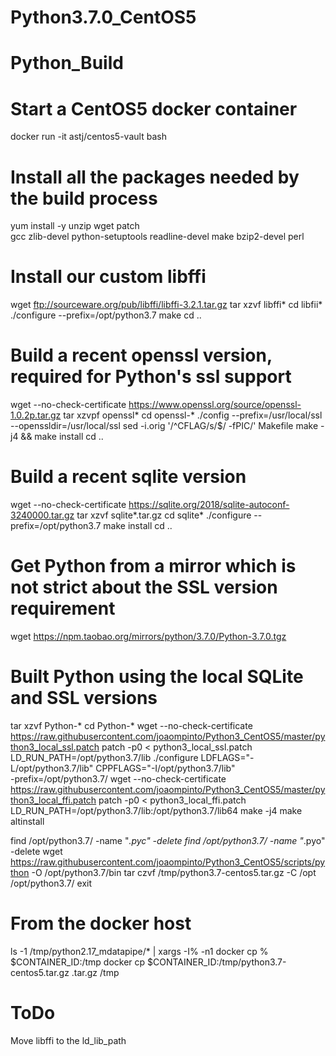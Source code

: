 # Python3.7.0_CentOS5

Python_Build
============


# Start a CentOS5 docker container
docker run -it astj/centos5-vault bash

# Install all the packages needed by the build process
yum install -y unzip wget patch \
    gcc zlib-devel python-setuptools readline-devel make bzip2-devel perl



# Install our custom libffi
wget ftp://sourceware.org/pub/libffi/libffi-3.2.1.tar.gz
tar xzvf libffi*
cd libfii*
./configure --prefix=/opt/python3.7
make
cd ..

# Build a recent openssl version, required for Python's ssl support
wget --no-check-certificate https://www.openssl.org/source/openssl-1.0.2p.tar.gz
tar xzvpf openssl*
cd openssl-*
./config --prefix=/usr/local/ssl --openssldir=/usr/local/ssl
sed -i.orig '/^CFLAG/s/$/ -fPIC/' Makefile
make -j4 && make install
cd ..

# Build a recent sqlite version
wget --no-check-certificate  https://sqlite.org/2018/sqlite-autoconf-3240000.tar.gz
tar xzvf sqlite*.tar.gz
cd sqlite*
./configure --prefix=/opt/python3.7
make install
cd ..

# Get Python from a mirror which is not strict about the SSL version requirement
wget https://npm.taobao.org/mirrors/python/3.7.0/Python-3.7.0.tgz

# Built Python using the local SQLite and SSL versions
tar xzvf Python-*
cd Python-*
wget --no-check-certificate https://raw.githubusercontent.com/joaompinto/Python3_CentOS5/master/python3_local_ssl.patch
patch -p0 < python3_local_ssl.patch
LD_RUN_PATH=/opt/python3.7/lib ./configure LDFLAGS="-L/opt/python3.7/lib" CPPFLAGS="-I/opt/python3.7/lib" \
    -prefix=/opt/python3.7/
wget --no-check-certificate https://raw.githubusercontent.com/joaompinto/Python3_CentOS5/master/python3_local_ffi.patch
patch -p0 < python3_local_ffi.patch
LD_RUN_PATH=/opt/python3.7/lib:/opt/python3.7/lib64 make -j4
make altinstall

find /opt/python3.7/  -name "*.pyc" -delete
find /opt/python3.7/ -name "*.pyo" -delete
wget  https://raw.githubusercontent.com/joaompinto/Python3_CentOS5/scripts/python -O /opt/python3.7/bin
tar czvf /tmp/python3.7-centos5.tar.gz -C /opt /opt/python3.7/
exit

# From the docker host
ls -1 /tmp/python2.17_mdatapipe/* | xargs -I% -n1 docker cp % $CONTAINER_ID:/tmp
docker cp  $CONTAINER_ID:/tmp/python3.7-centos5.tar.gz .tar.gz /tmp

# ToDo
Move libffi to the ld_lib_path

